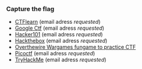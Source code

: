### Capture the flag

* [CTFlearn](https://ctflearn.com) (email adress *requested*)
* [Google Ctf](https://capturetheflag.withgoogle.com) (email adress *requested*)
* [Hacker101](https://ctf.hacker101.com) (email adress *requested*)
* [Hackthebox](https://www.hackthebox.eu) (email adress *requested*)
* [Overthewire Wargames fungame to practice CTF](https://overthewire.org/wargames/bandit)
* [Picoctf](https://picoctf.org/resources) (email adress *requested*)
* [TryHackMe](https://tryhackme.com) (email adress *requested*)

